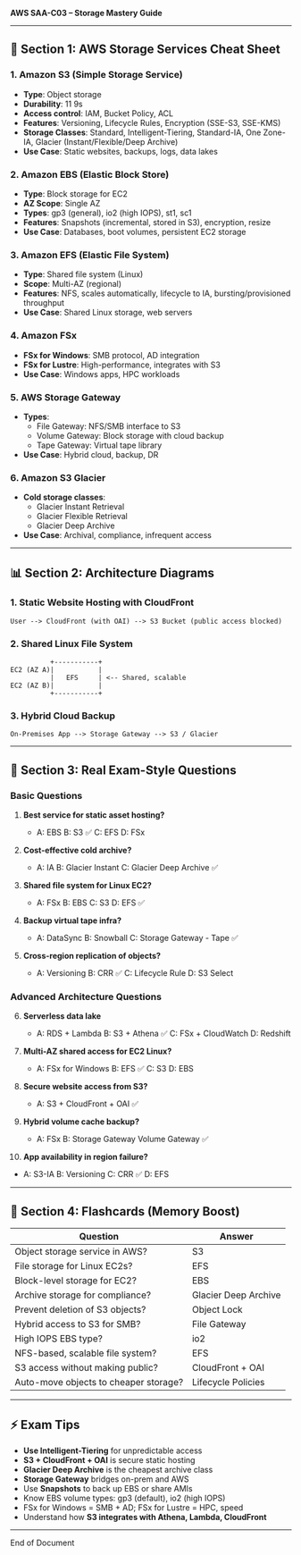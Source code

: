 **AWS SAA-C03 – Storage Mastery Guide**

---

## 📄 Section 1: AWS Storage Services Cheat Sheet

### 1. Amazon S3 (Simple Storage Service)

- **Type**: Object storage
- **Durability**: 11 9s
- **Access control**: IAM, Bucket Policy, ACL
- **Features**: Versioning, Lifecycle Rules, Encryption (SSE-S3, SSE-KMS)
- **Storage Classes**: Standard, Intelligent-Tiering, Standard-IA, One Zone-IA, Glacier (Instant/Flexible/Deep Archive)
- **Use Case**: Static websites, backups, logs, data lakes

### 2. Amazon EBS (Elastic Block Store)

- **Type**: Block storage for EC2
- **AZ Scope**: Single AZ
- **Types**: gp3 (general), io2 (high IOPS), st1, sc1
- **Features**: Snapshots (incremental, stored in S3), encryption, resize
- **Use Case**: Databases, boot volumes, persistent EC2 storage

### 3. Amazon EFS (Elastic File System)

- **Type**: Shared file system (Linux)
- **Scope**: Multi-AZ (regional)
- **Features**: NFS, scales automatically, lifecycle to IA, bursting/provisioned throughput
- **Use Case**: Shared Linux storage, web servers

### 4. Amazon FSx

- **FSx for Windows**: SMB protocol, AD integration
- **FSx for Lustre**: High-performance, integrates with S3
- **Use Case**: Windows apps, HPC workloads

### 5. AWS Storage Gateway

- **Types**:
  - File Gateway: NFS/SMB interface to S3
  - Volume Gateway: Block storage with cloud backup
  - Tape Gateway: Virtual tape library
- **Use Case**: Hybrid cloud, backup, DR

### 6. Amazon S3 Glacier

- **Cold storage classes**:
  - Glacier Instant Retrieval
  - Glacier Flexible Retrieval
  - Glacier Deep Archive
- **Use Case**: Archival, compliance, infrequent access

---

## 📊 Section 2: Architecture Diagrams

### 1. Static Website Hosting with CloudFront

```
User --> CloudFront (with OAI) --> S3 Bucket (public access blocked)
```

### 2. Shared Linux File System

```
          +-----------+
EC2 (AZ A)|           |
          |   EFS     | <-- Shared, scalable
EC2 (AZ B)|           |
          +-----------+
```

### 3. Hybrid Cloud Backup

```
On-Premises App --> Storage Gateway --> S3 / Glacier
```

---

## 🔮 Section 3: Real Exam-Style Questions

### Basic Questions

1. **Best service for static asset hosting?**

   - A: EBS  B: S3 ✅  C: EFS  D: FSx

2. **Cost-effective cold archive?**

   - A: IA  B: Glacier Instant  C: Glacier Deep Archive ✅

3. **Shared file system for Linux EC2?**

   - A: FSx  B: EBS  C: S3  D: EFS ✅

4. **Backup virtual tape infra?**

   - A: DataSync  B: Snowball  C: Storage Gateway - Tape ✅

5. **Cross-region replication of objects?**

   - A: Versioning  B: CRR ✅  C: Lifecycle Rule  D: S3 Select

### Advanced Architecture Questions

6. **Serverless data lake**

   - A: RDS + Lambda  B: S3 + Athena ✅  C: FSx + CloudWatch  D: Redshift

7. **Multi-AZ shared access for EC2 Linux?**

   - A: FSx for Windows  B: EFS ✅  C: S3  D: EBS

8. **Secure website access from S3?**

   - A: S3 + CloudFront + OAI ✅

9. **Hybrid volume cache backup?**

   - A: FSx  B: Storage Gateway Volume Gateway ✅

10. **App availability in region failure?**

- A: S3-IA  B: Versioning  C: CRR ✅  D: EFS

---

## 🔄 Section 4: Flashcards (Memory Boost)

| **Question**                          | **Answer**           |
| ------------------------------------- | -------------------- |
| Object storage service in AWS?        | S3                   |
| File storage for Linux EC2s?          | EFS                  |
| Block-level storage for EC2?          | EBS                  |
| Archive storage for compliance?       | Glacier Deep Archive |
| Prevent deletion of S3 objects?       | Object Lock          |
| Hybrid access to S3 for SMB?          | File Gateway         |
| High IOPS EBS type?                   | io2                  |
| NFS-based, scalable file system?      | EFS                  |
| S3 access without making public?      | CloudFront + OAI     |
| Auto-move objects to cheaper storage? | Lifecycle Policies   |

---

## ⚡ Exam Tips

- **Use Intelligent-Tiering** for unpredictable access
- **S3 + CloudFront + OAI** is secure static hosting
- **Glacier Deep Archive** is the cheapest archive class
- **Storage Gateway** bridges on-prem and AWS
- Use **Snapshots** to back up EBS or share AMIs
- Know EBS volume types: gp3 (default), io2 (high IOPS)
- FSx for Windows = SMB + AD; FSx for Lustre = HPC, speed
- Understand how **S3 integrates with Athena, Lambda, CloudFront**

---

End of Document

